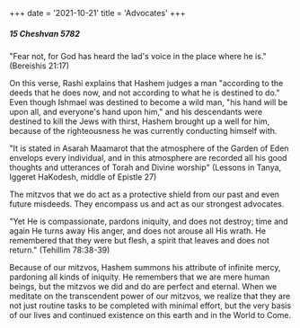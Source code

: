 +++
date = '2021-10-21'
title = 'Advocates'
+++

##### 15 Cheshvan 5782

"Fear not, for God has heard the lad's voice in the place where he is." (Bereishis 21:17)

On this verse, Rashi explains that Hashem judges a man "according to the deeds that he does now, and not according to what he is destined to do." Even though Ishmael was destined to become a wild man, "his hand will be upon all, and everyone's hand upon him," and his descendants were destined to kill the Jews with thirst, Hashem brought up a well for him, because of the righteousness he was currently conducting himself with.

"It is stated in Asarah Maamarot that the atmosphere of the Garden of Eden envelops every individual, and in this atmosphere are recorded all his good thoughts and utterances of Torah and Divine worship" (Lessons in Tanya, Iggeret HaKodesh, middle of Epistle 27)

The mitzvos that we do act as a protective shield from our past and even future misdeeds. They encompass us and act as our strongest advocates.

"Yet He is compassionate, pardons iniquity, and does not destroy; time and again He turns away His anger, and does not arouse all His wrath. He remembered that they were but flesh, a spirit that leaves and does not return." (Tehillim 78:38-39)

Because of our mitzvos, Hashem summons his attribute of infinite mercy, pardoning all kinds of iniquity. He remembers that we are mere human beings, but the mitzvos we did and do are perfect and eternal. When we meditate on the transcendent power of our mitzvos, we realize that they are not just routine tasks to be completed with minimal effort, but the very basis of our lives and continued existence on this earth and in the World to Come.
